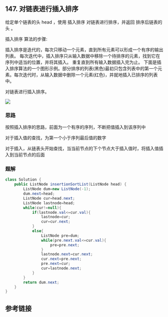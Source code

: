 ## 147. 对链表进行插入排序
给定单个链表的头 head ，使用 插入排序 对链表进行排序，并返回 排序后链表的头 。

插入排序 算法的步骤:

插入排序是迭代的，每次只移动一个元素，直到所有元素可以形成一个有序的输出列表。
每次迭代中，插入排序只从输入数据中移除一个待排序的元素，找到它在序列中适当的位置，并将其插入。
重复直到所有输入数据插入完为止。
下面是插入排序算法的一个图形示例。部分排序的列表(黑色)最初只包含列表中的第一个元素。每次迭代时，从输入数据中删除一个元素(红色)，并就地插入已排序的列表中。

对链表进行插入排序。

![](https://upload.wikimedia.org/wikipedia/commons/0/0f/Insertion-sort-example-300px.gif)

### 思路
按照插入排序的思路，前面为一个有序的序列，不断把值插入到该序列中

对于插入值的查找，为第一个小于序列最后值的数字

对于插入，从链表头开始查找，当当前节点的下个节点大于插入值时，将插入值插入到当前节点的后面
### 题解
```java
class Solution {
    public ListNode insertionSortList(ListNode head) {
        ListNode dum=new ListNode(-1);
        dum.next=head;
        ListNode cur=head.next;
        ListNode lastnode=head;
        while(cur!=null){
            if(lastnode.val<=cur.val){
                lastnode=cur;
                cur=cur.next;
            }
            else{
                ListNode pre=dum;
                while(pre.next.val<=cur.val){
                    pre=pre.next;
                }
                lastnode.next=cur.next;
                cur.next=pre.next;
                pre.next=cur;
                cur=lastnode.next;
            }
        }
        return dum.next;
    }
}
```
## 参考链接